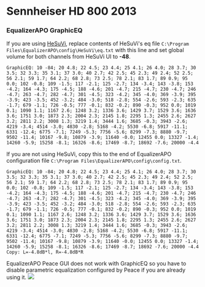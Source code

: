 # Sennheiser HD 800 2013
### EqualizerAPO GraphicEQ
If you are using [HeSuVi](https://sourceforge.net/projects/hesuvi/), replace contents of HeSuVi's eq file `C:\Program Files\EqualizerAPO\config\HeSuVi\eq.txt` with this line and set global volume for both channels from HeSuVi UI to **-48**.
```
GraphicEQ: 10 -84; 20 4.8; 22 4.5; 23 4.4; 25 4.1; 26 4.0; 28 3.7; 30 3.5; 32 3.3; 35 3.1; 37 3.0; 40 2.7; 42 2.5; 45 2.3; 49 2.4; 52 2.5; 56 2.1; 59 1.7; 64 2.2; 68 2.8; 73 2.5; 78 2.1; 83 1.7; 89 0.9; 95 0.0; 102 -0.8; 109 -1.5; 117 -2.1; 125 -2.7; 134 -3.4; 143 -3.8; 153 -4.2; 164 -4.3; 175 -4.5; 188 -4.6; 201 -4.7; 215 -4.7; 230 -4.7; 246 -4.7; 263 -4.7; 282 -4.7; 301 -4.5; 323 -4.2; 345 -4.0; 369 -3.9; 395 -3.9; 423 -3.5; 452 -3.2; 484 -3.0; 518 -2.8; 554 -2.6; 593 -2.3; 635 -1.7; 679 -1.1; 726 -0.5; 777 -0.1; 832 -0.2; 890 -0.3; 952 0.0; 1019 0.1; 1090 1.1; 1167 2.6; 1248 3.2; 1336 3.6; 1429 3.7; 1529 3.6; 1636 3.6; 1751 3.0; 1873 2.3; 2004 2.3; 2145 1.8; 2295 1.3; 2455 2.6; 2627 3.2; 2811 2.2; 3008 1.3; 3219 1.4; 3444 1.6; 3685 -0.3; 3943 -2.6; 4219 -3.4; 4514 -3.0; 4830 -2.8; 5168 -4.2; 5530 -6.8; 5917 -11.1; 6331 -12.4; 6775 -7.1; 7249 -5.3; 7756 -5.6; 8299 -7.3; 8880 -9.7; 9502 -11.4; 10167 -9.8; 10879 -3.9; 11640 -0.0; 12455 0.0; 13327 -1.4; 14260 -5.9; 15258 -8.1; 16326 -8.6; 17469 -8.7; 18692 -7.6; 20000 -4.4
```
If you are not using HeSuVi, copy this to the end of EqualizerAPO configuration file `C:\Program Files\EqualizerAPO\config\config.txt`.
```
GraphicEQ: 10 -84; 20 4.8; 22 4.5; 23 4.4; 25 4.1; 26 4.0; 28 3.7; 30 3.5; 32 3.3; 35 3.1; 37 3.0; 40 2.7; 42 2.5; 45 2.3; 49 2.4; 52 2.5; 56 2.1; 59 1.7; 64 2.2; 68 2.8; 73 2.5; 78 2.1; 83 1.7; 89 0.9; 95 0.0; 102 -0.8; 109 -1.5; 117 -2.1; 125 -2.7; 134 -3.4; 143 -3.8; 153 -4.2; 164 -4.3; 175 -4.5; 188 -4.6; 201 -4.7; 215 -4.7; 230 -4.7; 246 -4.7; 263 -4.7; 282 -4.7; 301 -4.5; 323 -4.2; 345 -4.0; 369 -3.9; 395 -3.9; 423 -3.5; 452 -3.2; 484 -3.0; 518 -2.8; 554 -2.6; 593 -2.3; 635 -1.7; 679 -1.1; 726 -0.5; 777 -0.1; 832 -0.2; 890 -0.3; 952 0.0; 1019 0.1; 1090 1.1; 1167 2.6; 1248 3.2; 1336 3.6; 1429 3.7; 1529 3.6; 1636 3.6; 1751 3.0; 1873 2.3; 2004 2.3; 2145 1.8; 2295 1.3; 2455 2.6; 2627 3.2; 2811 2.2; 3008 1.3; 3219 1.4; 3444 1.6; 3685 -0.3; 3943 -2.6; 4219 -3.4; 4514 -3.0; 4830 -2.8; 5168 -4.2; 5530 -6.8; 5917 -11.1; 6331 -12.4; 6775 -7.1; 7249 -5.3; 7756 -5.6; 8299 -7.3; 8880 -9.7; 9502 -11.4; 10167 -9.8; 10879 -3.9; 11640 -0.0; 12455 0.0; 13327 -1.4; 14260 -5.9; 15258 -8.1; 16326 -8.6; 17469 -8.7; 18692 -7.6; 20000 -4.4
Copy: L=-4.8dB*l, R=-4.8dB*R
```
EqualizerAPO Peace GUI does not work with GraphicEQ so you have to disable parametric equalization configured by Peace if you are already using it.
![](https://raw.githubusercontent.com/jaakkopasanen/AutoEq/master/results/Sonoma%20Model%20One/headphoncecom/onear/Sennheiser%20HD%20800%202013/Sennheiser%20HD%20800%202013.png)
